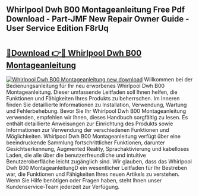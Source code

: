 ## Whirlpool Dwh B00 Montageanleitung Free Pdf Download - Part-JMF New Repair Owner Guide - User Service Edition F8rUq

# <h2><a href="http://df6e7d.blite.top/?on=Whirlpool+Dwh+B00+Montageanleitung">🔗Download 👉🔴 Whirlpool Dwh B00 Montageanleitung</a></h2>

[![Whirlpool Dwh B00 Montageanleitung new download](https://i.imgur.com/lujVjoI.png)](http://df6e7d.blite.top/?on=Whirlpool+Dwh+B00+Montageanleitung)
Willkommen bei der Bedienungsanleitung für Ihr neu erworbenes Whirlpool Dwh B00 Montageanleitung. Dieser umfassende Leitfaden soll Ihnen helfen, die Funktionen und Fähigkeiten Ihres Produkts zu beherrschen. Im Inneren finden Sie detaillierte Informationen zu Installation, Verwendung, Wartung und Fehlerbehebung. Bevor Sie Ihr Whirlpool Dwh B00 Montageanleitung verwenden, empfehlen wir Ihnen, dieses Handbuch sorgfältig zu lesen. Es enthält detaillierte Anweisungen zur Einrichtung des Produkts sowie Informationen zur Verwendung der verschiedenen Funktionen und Möglichkeiten. Whirlpool Dwh B00 Montageanleitung verfügt über eine beeindruckende Sammlung fortschrittlicher Funktionen, darunter Gesichtserkennung, Augmented Reality, Sprachaktivierung und kabelloses Laden, die alle über die benutzerfreundliche und intuitive Benutzeroberfläche leicht zugänglich sind. Wir glauben, dass das Whirlpool Dwh B00 MontageanleitungD ein wesentlicher Leitfaden für Ihr Bestreben war, die Funktionen und Fähigkeiten Ihres neuen Artikels zu verstehen. Wenn Sie Hilfe benötigen oder Fragen haben, steht Ihnen unser Kundenservice-Team jederzeit zur Verfügung.

